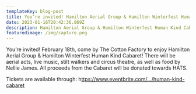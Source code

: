 ```yaml
---
templateKey: blog-post
title: You’re invited! Hamilton Aerial Group & Hamilton Winterfest Human Kind Cabaret!
date: 2023-01-16T20:42:36.869Z
description: Hamilton Aerial Group & Hamilton Winterfest Human Kind Cabaret!
featuredimage: /img/capture.png
---
```

You’re invited! February 18th, come by The Cotton Factory to enjoy Hamilton Aerial Group & Hamilton Winterfest Human Kind Cabaret! There will be aerial acts, live music, stilt walkers and circus theatre, as well as food by Nellie James. All proceeds from the Cabaret will be donated towards HATS.

Tickets are available through: h[ttps://www.eventbrite.com/.../human-kind-cabaret ](https://www.eventbrite.com/e/human-kind-cabaret-in-support-of-hamilton-tiny-shelters-tickets-515259694617?fbclid=IwAR3MD4G2ncnImyFd8veLQwTUv5zV4huVa754e4Tx6KxpgLqbcWE4NW6Fto0)